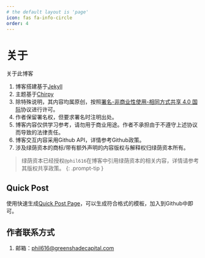 ```yaml
---
# the default layout is 'page'
icon: fas fa-info-circle
order: 4
---
```


# 关于

关于此博客

1. 博客搭建基于[Jekyll](https://jekyllrb.com/)
2. 主题基于[Chirpy](https://github.com/cotes2020/jekyll-theme-chirpy)
3. 除特殊说明，其内容均属原创，按照[署名-非商业性使用-相同方式共享 4.0 国际](https://creativecommons.org/licenses/by-nc-sa/4.0/)协议进行许可。
4. 作者保留署名权，但要求署名时注明出处。
5. 博客内容仅供学习参考，请勿用于商业用途。作者不承担由于不遵守上述协议而导致的法律责任。
6. 博客交互内容采用Github API，详情参考Github政策。
7. 涉及绿荫资本的商标/带有额外声明的内容版权与解释权归绿荫资本所有。

> 绿荫资本已经授权`@phil616`在博客中引用绿荫资本的相关内容，详情请参考其版权共享政策。
{: .prompt-tip }

## Quick Post

使用快速生成[Quick Post Page](phil616.github.io/assets/qp.html)，可以生成符合格式的模板，加入到Github中即可。

## 作者联系方式
1. 邮箱：phil616@greenshadecapital.com
